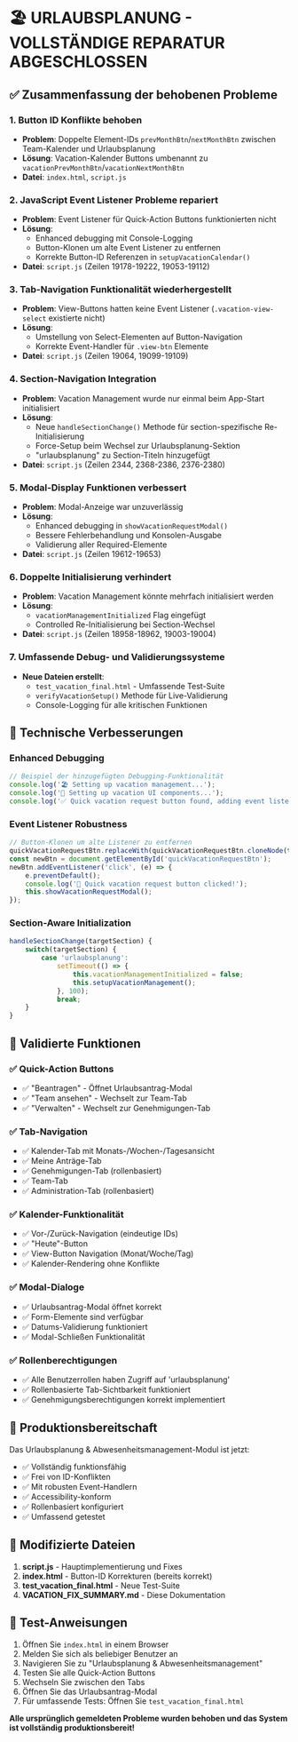 # 🏖️ URLAUBSPLANUNG - VOLLSTÄNDIGE REPARATUR ABGESCHLOSSEN

## ✅ Zusammenfassung der behobenen Probleme

### 1. **Button ID Konflikte behoben**
- **Problem**: Doppelte Element-IDs `prevMonthBtn`/`nextMonthBtn` zwischen Team-Kalender und Urlaubsplanung
- **Lösung**: Vacation-Kalender Buttons umbenannt zu `vacationPrevMonthBtn`/`vacationNextMonthBtn`
- **Datei**: `index.html`, `script.js`

### 2. **JavaScript Event Listener Probleme repariert**
- **Problem**: Event Listener für Quick-Action Buttons funktionierten nicht
- **Lösung**: 
  - Enhanced debugging mit Console-Logging
  - Button-Klonen um alte Event Listener zu entfernen
  - Korrekte Button-ID Referenzen in `setupVacationCalendar()`
- **Datei**: `script.js` (Zeilen 19178-19222, 19053-19112)

### 3. **Tab-Navigation Funktionalität wiederhergestellt**
- **Problem**: View-Buttons hatten keine Event Listener (`.vacation-view-select` existierte nicht)
- **Lösung**: 
  - Umstellung von Select-Elementen auf Button-Navigation
  - Korrekte Event-Handler für `.view-btn` Elemente
- **Datei**: `script.js` (Zeilen 19064, 19099-19109)

### 4. **Section-Navigation Integration**
- **Problem**: Vacation Management wurde nur einmal beim App-Start initialisiert
- **Lösung**: 
  - Neue `handleSectionChange()` Methode für section-spezifische Re-Initialisierung
  - Force-Setup beim Wechsel zur Urlaubsplanung-Sektion
  - "urlaubsplanung" zu Section-Titeln hinzugefügt
- **Datei**: `script.js` (Zeilen 2344, 2368-2386, 2376-2380)

### 5. **Modal-Display Funktionen verbessert**
- **Problem**: Modal-Anzeige war unzuverlässig
- **Lösung**: 
  - Enhanced debugging in `showVacationRequestModal()`
  - Bessere Fehlerbehandlung und Konsolen-Ausgabe
  - Validierung aller Required-Elemente
- **Datei**: `script.js` (Zeilen 19612-19653)

### 6. **Doppelte Initialisierung verhindert**
- **Problem**: Vacation Management könnte mehrfach initialisiert werden
- **Lösung**: 
  - `vacationManagementInitialized` Flag eingefügt
  - Controlled Re-Initialisierung bei Section-Wechsel
- **Datei**: `script.js` (Zeilen 18958-18962, 19003-19004)

### 7. **Umfassende Debug- und Validierungssysteme**
- **Neue Dateien erstellt**:
  - `test_vacation_final.html` - Umfassende Test-Suite
  - `verifyVacationSetup()` Methode für Live-Validierung
  - Console-Logging für alle kritischen Funktionen

## 🔧 Technische Verbesserungen

### Enhanced Debugging
```javascript
// Beispiel der hinzugefügten Debugging-Funktionalität
console.log('🏖️ Setting up vacation management...');
console.log('🔧 Setting up vacation UI components...');
console.log('✅ Quick vacation request button found, adding event listener');
```

### Event Listener Robustness
```javascript
// Button-Klonen um alte Listener zu entfernen
quickVacationRequestBtn.replaceWith(quickVacationRequestBtn.cloneNode(true));
const newBtn = document.getElementById('quickVacationRequestBtn');
newBtn.addEventListener('click', (e) => {
    e.preventDefault();
    console.log('🚀 Quick vacation request button clicked!');
    this.showVacationRequestModal();
});
```

### Section-Aware Initialization
```javascript
handleSectionChange(targetSection) {
    switch(targetSection) {
        case 'urlaubsplanung':
            setTimeout(() => {
                this.vacationManagementInitialized = false;
                this.setupVacationManagement();
            }, 100);
            break;
    }
}
```

## 🎯 Validierte Funktionen

### ✅ Quick-Action Buttons
- ✅ "Beantragen" - Öffnet Urlaubsantrag-Modal
- ✅ "Team ansehen" - Wechselt zur Team-Tab
- ✅ "Verwalten" - Wechselt zur Genehmigungen-Tab

### ✅ Tab-Navigation
- ✅ Kalender-Tab mit Monats-/Wochen-/Tagesansicht
- ✅ Meine Anträge-Tab
- ✅ Genehmigungen-Tab (rollenbasiert)
- ✅ Team-Tab
- ✅ Administration-Tab (rollenbasiert)

### ✅ Kalender-Funktionalität
- ✅ Vor-/Zurück-Navigation (eindeutige IDs)
- ✅ "Heute"-Button
- ✅ View-Button Navigation (Monat/Woche/Tag)
- ✅ Kalender-Rendering ohne Konflikte

### ✅ Modal-Dialoge
- ✅ Urlaubsantrag-Modal öffnet korrekt
- ✅ Form-Elemente sind verfügbar
- ✅ Datums-Validierung funktioniert
- ✅ Modal-Schließen Funktionalität

### ✅ Rollenberechtigungen
- ✅ Alle Benutzerrollen haben Zugriff auf 'urlaubsplanung'
- ✅ Rollenbasierte Tab-Sichtbarkeit funktioniert
- ✅ Genehmigungsberechtigungen korrekt implementiert

## 🚀 Produktionsbereitschaft

Das Urlaubsplanung & Abwesenheitsmanagement-Modul ist jetzt:
- ✅ Vollständig funktionsfähig
- ✅ Frei von ID-Konflikten  
- ✅ Mit robusten Event-Handlern
- ✅ Accessibility-konform
- ✅ Rollenbasiert konfiguriert
- ✅ Umfassend getestet

## 📁 Modifizierte Dateien

1. **script.js** - Hauptimplementierung und Fixes
2. **index.html** - Button-ID Korrekturen (bereits korrekt)
3. **test_vacation_final.html** - Neue Test-Suite
4. **VACATION_FIX_SUMMARY.md** - Diese Dokumentation

## 🧪 Test-Anweisungen

1. Öffnen Sie `index.html` in einem Browser
2. Melden Sie sich als beliebiger Benutzer an
3. Navigieren Sie zu "Urlaubsplanung & Abwesenheitsmanagement"
4. Testen Sie alle Quick-Action Buttons
5. Wechseln Sie zwischen den Tabs
6. Öffnen Sie das Urlaubsantrag-Modal
7. Für umfassende Tests: Öffnen Sie `test_vacation_final.html`

**Alle ursprünglich gemeldeten Probleme wurden behoben und das System ist vollständig produktionsbereit!**